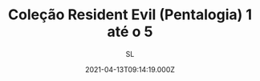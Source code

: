 ---
id: '8ee7604c-9698-4e01-a4fc-aad27706596e'
type: 'movie' # Filme, Série, Anime
title: "Coleção Resident Evil (Pentalogia) 1 até o 5"
synopsis: ["Sinopse: Coleção – Resident Evil Torrent – BluRay Rip 1080p Dual Áudio 5.1 (2002-2012) O Hóspede Maldito: Baseado na famosa série homônima de games, o thriller de ação “Resident Evil – O Hóspede Maldito” coloca Alice (Milla Jovovich / O Quinto Elemento) e Rain (Michelle Rodriguez/ Velozes e Furiosos) numa batalha contra o tempo, entre o bem e o mal, entre humanos e computadores, entre vivos e mortos-vivos… O epicentro desse terrível combate é o laboratório subterrâneo de bioengenharia conhecido como Colmeia, administrado pela poderosa Umbrella Corporation.",
"Sinopse: Coleção – Resident Evil Torrent – BluRay Rip 1080p Dual Áudio 5.1 (2002-2012) Apocalipse: Quando a Umbrella soube do que acabara de acontecer na Colméia, começaram a mandar carros de apoio para buscar seus funcionários, que também eram habitantes da cidade, entre esses funcionários, estavam o Dr. Charles Ashford e sua filha Ângela. O carro transportando a garota acaba sofrendo um acidente, deixando-a presa na cidade, o que faz com que Charles também decida ficar. Alice, após ter sofrido experimentos genéticos, é acordada e se vê no meio de um inferno e se junta a Jill Valentine e a um grupo de sobreviventes, composto por Terri Morales, L.J. e pelo Sargento Peyton, todos juntos para tentar sair da cidade.",
"Sinopse: Coleção – Resident Evil Torrent – BluRay Rip 1080p Dual Áudio 5.1 (2002-2012) A Extinção: Anos após o desastre de Raccon City, Alice segue seu rumo sozinha, sabendo da responsabilidade que carrega ao colocar em perigo todos que estão a sua volta. Ao mesmo tempo em que luta para sobreviver, ela tenta derrubar a liderança da Corporação Umbrella, encabeçada pelo sinistro Albert Wesker e pelo pesquisador dr. Issacs. Enquanto isso, sobreviventes também tentam atravessar o deserto de Nevada e as ruínas de Las Vegas.",
"Sinopse: Coleção – Resident Evil Torrent – BluRay Rip 1080p Dual Áudio 5.1 (2002-2012) Recomeço: Em um mundo devastado por uma infecção viral, no qual as vítimas tornaram-se semi-mortos, Alice (Milla Jovovic) continua sua jornada em busca de sobreviventes, levando-os a um lugar seguro. Sua batalha mortal contra a Corporação Umbrella atinge um novo patamar, mas Alice recebe a ajuda inesperada de uma velha amiga.",
"Sinopse: Coleção – Resident Evil Torrent – BluRay Rip 1080p Dual Áudio 5.1 (2002-2012) Retribuição: O mortal vírus-T, desenvolvido pela Umbrella Corporation, continua dizimando o planeta Terra e transformando a população global em uma legião de mortos-vivos comedores de carne. A única e última esperança da raça humana, Alice (Milla Jovovich), desperta no centro de operações clandestinas da Umbrella, e descobre mais segredos do seu passado misterioso conforme se aprofunda no complexo.",
]
originalTitle: "Resident Evil"
date: '2021-04-13T09:14:19.000Z'
update: '2021-04-13T09:14:19.000Z'
releaseDate: '2002-03-15T03:00:00.000Z'
imdb:
  rating: '6.7' # 8.5
  id: '' # tt0470752
duration: '1h 40m'
trailer:
  urls: [
    '',
  ]
tags: ['1080p']
genre: ['Ação', 'Ficção científica', 'Terror'] #
quality: 'BluRay Rip' # BluRay, WEB-DL, HDTV, WEB-DL4K, WEB-DLe
format: 'MP4' # MKV, MP4, TS
audio: 'Português | Inglês' # Dublado, Legendado, Dual Audio, Dub & Leg
subtitle: 'SL' # Português, inglês,
size: '7.15 GB' # 4.8 GB
audioQuality: 10
videoQuality: 10
directors: []
#  - name: 'Lana Wachowski'
#    image: ''
#  - name: 'Lilly Wachowski'
#    image: ''
cast: []
#  - name: 'Keanu Reeves'
#    image: ''
#    characterName: 'Neo'
writers: []
#  - name: ''
#    image: ''
maturityRating:
  age: '' # L , 10, 12, 14, 16, 18
  topics: [''] # Violence, Illegal drugs, Inappropriate Language, Legal Drugs, Sexual Content, Extreme Violence
###########################################
download:
  
  - url: 'magnet:?xt=urn:btih:62c5b79130a8c2287b49f259a847af646a919c99&dn=Pentalogia%3A+Resident+Evil+%282002%2F2012%29+1080p+5.1+Dual+%26Aacute%3Budi&tr=udp%3A%2F%2Ftracker.openbittorrent.com%3A80&tr=udp%3A%2F%2Ftracker.publicbt.com%3A80&tr=udp%3A%2F%2Ftracker.istole.it%3A6969&tr=udp%3A%2F%2Ftracker.ccc.de%3A80&tr=udp%3A%2F%2Fopen.demonii.com%3A1337'
    resolution: '1080p' # 720p, 1080p, 4K,
    audio: 'Dual Áudio' # Dublado, Legendado, Dual Audio
    size: '' # 4.8 GB
    quality: '' # BluRay, WEB-DL
    format: '' # MKV
images:
  cover: '/assets/movies/colecao-resident-evil-1-ate-o-5.jpg'
  background: '/assets/movies/'
---